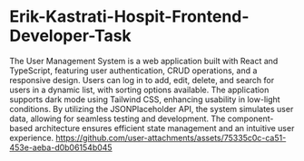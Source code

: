 # Erik-Kastrati-Hospit-Frontend-Developer-Task
The User Management System is a web application built with React and TypeScript, featuring user authentication, CRUD operations, and a responsive design. Users can log in to add, edit, delete, and search for users in a dynamic list, with sorting options available. The application supports dark mode using Tailwind CSS, enhancing usability in low-light conditions. By utilizing the JSONPlaceholder API, the system simulates user data, allowing for seamless testing and development. The component-based architecture ensures efficient state management and an intuitive user experience.
https://github.com/user-attachments/assets/75335c0c-ca51-453e-aeba-d0b06154b045

